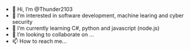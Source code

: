 - 👋 Hi, I’m @Thunder2103
- 👀 I’m interested in software development, machine learing and cyber security 
- 🌱 I’m currently learning C#, python and javascript (node.js)
- 💞️ I’m looking to collaborate on ...
- 📫 How to reach me... 

<!---
Thunder2103/Thunder2103 is a ✨ special ✨ repository because its `README.md` (this file) appears on your GitHub profile.
You can click the Preview link to take a look at your changes.
--->
